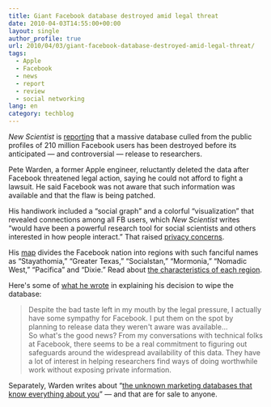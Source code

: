 ```yaml
---
title: Giant Facebook database destroyed amid legal threat
date: 2010-04-03T14:55:00+00:00
layout: single
author_profile: true
url: 2010/04/03/giant-facebook-database-destroyed-amid-legal-threat/
tags:
  - Apple
  - Facebook
  - news
  - report
  - review
  - social networking
lang: en
category: techblog
---
```

_New Scientist_ is [reporting](http://www.newscientist.com/article/dn18721-data-sifted-from-facebook-wiped-after-legal-threats.html) that a massive database culled from the public profiles of 210 million Facebook users has been destroyed before its anticipated — and controversial — release to researchers.

Pete Warden, a former Apple engineer, reluctantly deleted the data after Facebook threatened legal action, saying he could not afford to fight a lawsuit. He said Facebook was not aware that such information was available and that the flaw is being patched.

His handiwork included a “social graph” and a colorful “visualization” that revealed connections among all FB users, which _New Scientist_ writes “would have been a powerful research tool for social scientists and others interested in how people interact.” That raised [privacy concerns](http://www.privacydigest.com/2010/02/13/why%20pete%20warden%20should%20not%20release%20profile%20data%20215%20million%20facebook%20users).

His [map](http://www.newscientist.com/data/images/ns/cms/dn18721/dn18721-3_300.jpg) divides the Facebook nation into regions with such fanciful names as “Stayathomia,” “Greater Texas,” “Socialstan,” “Mormonia,” “Nomadic West,” “Pacifica” and “Dixie.” Read about [the characteristics of each region](http://petewarden.typepad.com/searchbrowser/2010/02/how-to-split-up-the-us.html).

Here's some of [what he wrote](http://petewarden.typepad.com/searchbrowser/2010/03/facebook-data-destruction.html) in explaining his decision to wipe the database:

> Despite the bad taste left in my mouth by the legal pressure, I actually have some sympathy for Facebook. I put them on the spot by planning to release data they weren't aware was available…  
> So what's the good news? From my conversations with technical folks at Facebook, there seems to be a real commitment to figuring out safeguards around the widespread availability of this data. They have a lot of interest in helping researchers find ways of doing worthwhile work without exposing private information.

Separately, Warden writes about “[the unknown marketing databases that know everything about you](http://petewarden.typepad.com/searchbrowser/2010/03/the-unknown-marketing-databases-that-know-everything-about-you.html)” — and that are for sale to anyone.